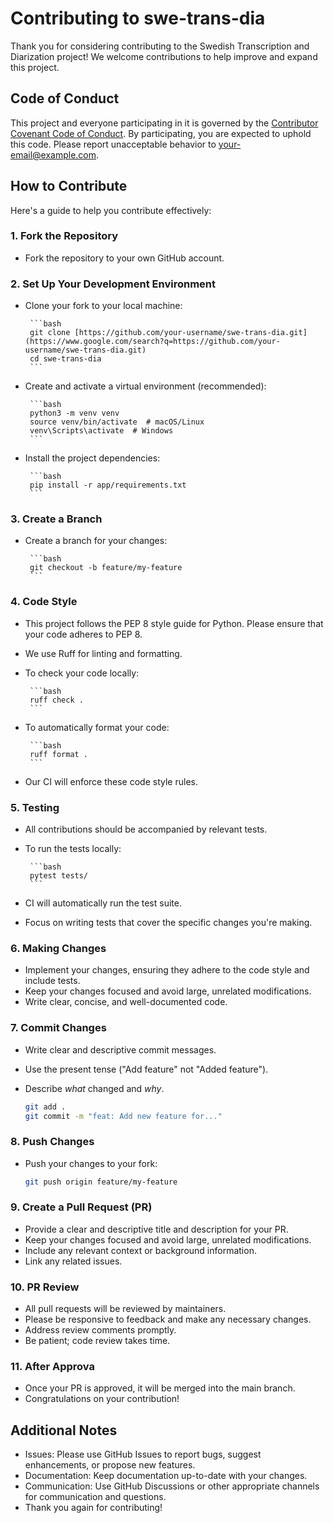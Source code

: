 # Contributing to swe-trans-dia

Thank you for considering contributing to the Swedish Transcription and Diarization project! We welcome contributions to help improve and expand this project.

## Code of Conduct

This project and everyone participating in it is governed by the [Contributor Covenant Code of Conduct](https://www.contributor-covenant.org/version/2/1/code_of_conduct.html). By participating, you are expected to uphold this code. Please report unacceptable behavior to <your-email@example.com>.

## How to Contribute

Here's a guide to help you contribute effectively:

### 1.  Fork the Repository

* Fork the repository to your own GitHub account.

### 2.  Set Up Your Development Environment

* Clone your fork to your local machine:

       ```bash
       git clone [https://github.com/your-username/swe-trans-dia.git](https://www.google.com/search?q=https://github.com/your-username/swe-trans-dia.git)
       cd swe-trans-dia
       ```

* Create and activate a virtual environment (recommended):

       ```bash
       python3 -m venv venv
       source venv/bin/activate  # macOS/Linux
       venv\Scripts\activate  # Windows
       ```

* Install the project dependencies:

       ```bash
       pip install -r app/requirements.txt
       ```

### 3.  Create a Branch

* Create a branch for your changes:

       ```bash
       git checkout -b feature/my-feature
       ```

### 4.  Code Style

* This project follows the PEP 8 style guide for Python. Please ensure that your code adheres to PEP 8.
* We use Ruff for linting and formatting.

* To check your code locally:

       ```bash
       ruff check .
       ```

* To automatically format your code:

       ```bash
       ruff format .
       ```

* Our CI will enforce these code style rules.

### 5.  Testing

* All contributions should be accompanied by relevant tests.
* To run the tests locally:

       ```bash
       pytest tests/
       ```
* CI will automatically run the test suite.
* Focus on writing tests that cover the specific changes you're making.

### 6.  Making Changes

* Implement your changes, ensuring they adhere to the code style and include tests.
* Keep your changes focused and avoid large, unrelated modifications.
* Write clear, concise, and well-documented code.

### 7.  Commit Changes

* Write clear and descriptive commit messages.
* Use the present tense ("Add feature" not "Added feature").
* Describe *what* changed and *why*.

    ```bash
   git add .
   git commit -m "feat: Add new feature for..."
    ```

### 8.  Push Changes

* Push your changes to your fork:

    ```bash
   git push origin feature/my-feature
    ```

### 9.  Create a Pull Request (PR)

* Provide a clear and descriptive title and description for your PR.
* Keep your changes focused and avoid large, unrelated modifications.
* Include any relevant context or background information.
* Link any related issues.

### 10.  PR Review

* All pull requests will be reviewed by maintainers.
* Please be responsive to feedback and make any necessary changes.
* Address review comments promptly.
* Be patient; code review takes time.

### 11.  After Approva

* Once your PR is approved, it will be merged into the main branch.
* Congratulations on your contribution!

## Additional Notes

* Issues: Please use GitHub Issues to report bugs, suggest enhancements, or propose new features.
* Documentation: Keep documentation up-to-date with your changes.
* Communication: Use GitHub Discussions or other appropriate channels for communication and questions.
* Thank you again for contributing!